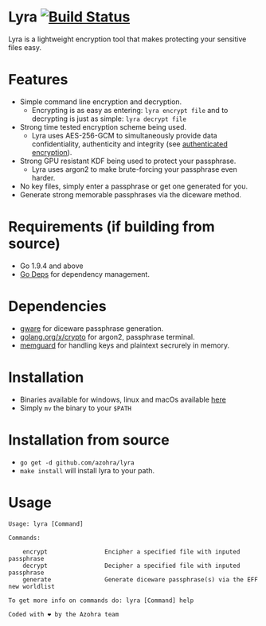 # Lyra [![Build Status](https://travis-ci.org/azohra/lyra.svg?branch=master)](https://travis-ci.org/azohra/lyra)

Lyra is a lightweight encryption tool that makes protecting your sensitive files easy. 

# Features
* Simple command line encryption and decryption. 
  * Encrypting is as easy as entering: `lyra encrypt file` and to decrypting is just as simple: `lyra decrypt file`
* Strong time tested encryption scheme being used.
  * Lyra uses AES-256-GCM to simultaneously provide data confidentiality, authenticity and integrity (see [authenticated encryption](https://en.wikipedia.org/wiki/Authenticated_encryption)).
* Strong GPU resistant KDF being used to protect your passphrase.
  * Lyra uses argon2 to make brute-forcing your passphrase even harder.
* No key files, simply enter a passphrase or get one generated for you.
* Generate strong memorable passphrases via the diceware method.

# Requirements (if building from source)
* Go 1.9.4 and above
* [Go Deps](https://golang.github.io/dep/) for dependency management.

# Dependencies
* [gware](https://github.com/brsmsn/gware) for diceware passphrase generation.
* [golang.org/x/crypto](https://github.com/golang/crypto) for argon2, passphrase terminal.
* [memguard](https://github.com/awnumar/memguard) for handling keys and plaintext secrurely in memory.

# Installation
* Binaries available for windows, linux and macOs available [here]()
* Simply `mv` the binary to your `$PATH`

# Installation from source
* `go get -d github.com/azohra/lyra`
* `make install` will install lyra to your path.

# Usage
```
Usage: lyra [Command]

Commands:

	encrypt                Encipher a specified file with inputed passphrase
	decrypt                Decipher a specified file with inputed passphrase
	generate               Generate diceware passphrase(s) via the EFF new worldlist
		
To get more info on commands do: lyra [Command] help

Coded with ❤️ by the Azohra team
```